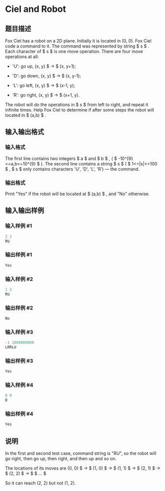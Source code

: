 # Ciel and Robot

## 题目描述

Fox Ciel has a robot on a 2D plane. Initially it is located in (0, 0). Fox Ciel code a command to it. The command was represented by string $ s $ . Each character of $ s $ is one move operation. There are four move operations at all:

- 'U': go up, (x, y) $ → $ (x, y+1);

- 'D': go down, (x, y) $ → $ (x, y-1);

- 'L': go left, (x, y) $ → $ (x-1, y);

- 'R': go right, (x, y) $ → $ (x+1, y).

The robot will do the operations in $ s $ from left to right, and repeat it infinite times. Help Fox Ciel to determine if after some steps the robot will located in $ (a,b) $ .

## 输入输出格式

### 输入格式

The first line contains two integers $ a $ and $ b $ , ( $ -10^{9}<=a,b<=10^{9} $ ). The second line contains a string $ s $ ( $ 1<=|s|<=100 $ , $ s $ only contains characters 'U', 'D', 'L', 'R') — the command.

### 输出格式

Print "Yes" if the robot will be located at $ (a,b) $ , and "No" otherwise.

## 输入输出样例

### 输入样例 #1

```cpp
2 2
RU

```
### 输出样例 #1

```cpp
Yes

```
### 输入样例 #2

```cpp
1 2
RU

```
### 输出样例 #2

```cpp
No

```
### 输入样例 #3

```cpp
-1 1000000000
LRRLU

```
### 输出样例 #3

```cpp
Yes

```
### 输入样例 #4

```cpp
0 0
D

```
### 输出样例 #4

```cpp
Yes

```
## 说明

In the first and second test case, command string is "RU", so the robot will go right, then go up, then right, and then up and so on.

The locations of its moves are (0, 0) $ → $ (1, 0) $ → $ (1, 1) $ → $ (2, 1) $ → $ (2, 2) $ → $ $ ... $

So it can reach (2, 2) but not (1, 2).

